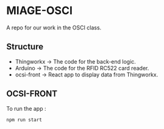 # MIAGE-OSCI

A repo for our work in the OSCI class.

## Structure
* Thingworkx -> The code for the back-end logic.
* Arduino -> The code for the RFID RC522 card reader.
* ocsi-front -> React app to display data from Thingworkx.


## OCSI-FRONT

To run the app :
```shell
npm run start
```